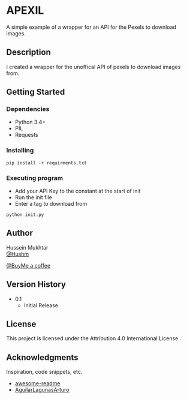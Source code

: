 # APEXIL

A simple example of a wrapper for an API for the Pexels to download images.

## Description

I created a wrapper for the unoffical API of pexels to download images from. 

## Getting Started

### Dependencies

* Python 3.4+
* PIL 
* Requests

### Installing

```
pip install -r requirments.txt
```


### Executing program

* Add your API Key to the constant at the start of init
* Run the init file
* Enter a tag to download from 
```
python init.py
```


## Author

Hussein Mukhtar   
[@Hushm](https://twitter.com/Hushm_)

[@BuyMe a coffee](https://www.buymeacoffee.com/Hushmkun)

## Version History


* 0.1
    * Initial Release

## License

This project is licensed under the Attribution 4.0 International License .

## Acknowledgments

Inspiration, code snippets, etc.
* [awesome-readme](https://github.com/matiassingers/awesome-readme)
* [AguilarLagunasArturo](https://github.com/AguilarLagunasArturo/pexels-api)

